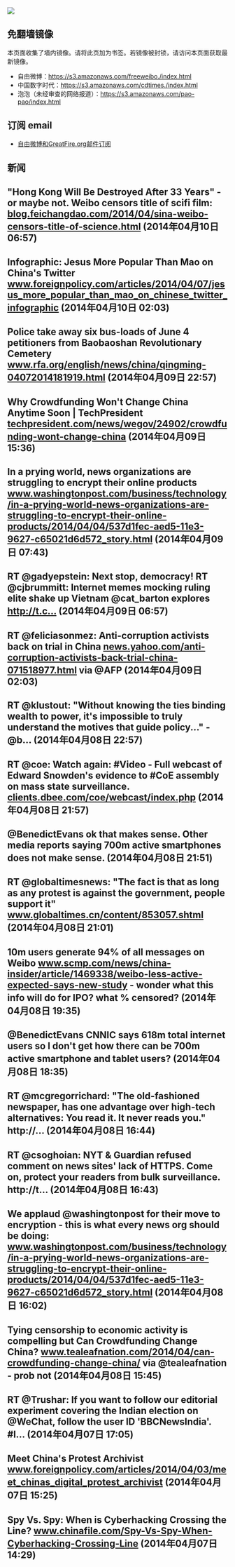 <img src="https://raw.githubusercontent.com/greatfire/z/master/logos.gif" />

## 免翻墙镜像
本页面收集了墙内镜像。请将此页加为书签。若镜像被封锁，请访问本页面获取最新镜像。
* 自由微博：https://s3.amazonaws.com/freeweibo./index.html
* 中国数字时代：https://s3.amazonaws.com/cdtimes./index.html
* 泡泡（未经审查的网络报道）：https://s3.amazonaws.com/pao-pao/index.html

## 订阅 email
* <a href="https://greatfire.us7.list-manage.com/subscribe?u=854fca58782082e0cbdf204a0&id=c78949b93c">自由微博和GreatFire.org邮件订阅</a>
		
## 新闻
"Hong Kong Will Be Destroyed After 33 Years" - or maybe not. Weibo censors title of scifi film: <a href="http://blog.feichangdao.com/2014/04/sina-weibo-censors-title-of-science.html?utm_content=buffer3ebe3&utm_medium=social&utm_source=twitter.com&utm_campaign=buffer">blog.feichangdao.com/2014/04/sina-weibo-censors-title-of-science.html</a> (2014年04月10日 06:57)
 ---
Infographic: Jesus More Popular Than Mao on China's Twitter <a href="http://www.foreignpolicy.com/articles/2014/04/07/jesus_more_popular_than_mao_on_chinese_twitter_infographic?utm_content=bufferebc1d&utm_medium=social&utm_source=twitter.com&utm_campaign=buffer">www.foreignpolicy.com/articles/2014/04/07/jesus_more_popular_than_mao_on_chinese_twitter_infographic</a> (2014年04月10日 02:03)
 ---
Police take away six bus-loads of June 4 petitioners from Baobaoshan Revolutionary Cemetery <a href="http://www.rfa.org/english/news/china/qingming-04072014181919.html?utm_content=bufferbaf4c&utm_medium=social&utm_source=twitter.com&utm_campaign=buffer">www.rfa.org/english/news/china/qingming-04072014181919.html</a> (2014年04月09日 22:57)
 ---
Why Crowdfunding Won't Change China Anytime Soon | TechPresident <a href="http://techpresident.com/news/wegov/24902/crowdfunding-wont-change-china#.U0T4iVoYBis.twitter">techpresident.com/news/wegov/24902/crowdfunding-wont-change-china</a> (2014年04月09日 15:36)
 ---
In a prying world, news organizations are struggling to encrypt their online products  <a href="http://www.washingtonpost.com/business/technology/in-a-prying-world-news-organizations-are-struggling-to-encrypt-their-online-products/2014/04/04/537d1fec-aed5-11e3-9627-c65021d6d572_story.html">www.washingtonpost.com/business/technology/in-a-prying-world-news-organizations-are-struggling-to-encrypt-their-online-products/2014/04/04/537d1fec-aed5-11e3-9627-c65021d6d572_story.html</a> (2014年04月09日 07:43)
 ---
RT @gadyepstein: Next stop, democracy! RT @cjbrummitt: Internet memes mocking ruling elite shake up Vietnam @cat_barton explores http://t.c… (2014年04月09日 06:57)
 ---
RT @feliciasonmez: Anti-corruption activists back on trial in China <a href="http://news.yahoo.com/anti-corruption-activists-back-trial-china-071518977.html">news.yahoo.com/anti-corruption-activists-back-trial-china-071518977.html</a> via @AFP (2014年04月09日 02:03)
 ---
RT @klustout: "Without knowing the ties binding wealth to power, it's impossible to truly understand the motives that guide policy..." - @b… (2014年04月08日 22:57)
 ---
RT @coe: Watch again: #Video - Full webcast of Edward Snowden's evidence to #CoE assembly on mass state surveillance. <a href="http://clients.dbee.com/coe/webcast/index.php?id=20140408-1&lang=en">clients.dbee.com/coe/webcast/index.php</a> (2014年04月08日 21:57)
 ---
@BenedictEvans ok that makes sense. Other media reports saying 700m active smartphones does not make sense. (2014年04月08日 21:51)
 ---
RT @globaltimesnews: "The fact is that as long as any protest is against the government, people support it" <a href="http://www.globaltimes.cn/content/853057.shtml?utm_content=buffer2de3d&utm_medium=social&utm_source=twitter.com&utm_campaign=buffer#.U0NjZUZRHTo">www.globaltimes.cn/content/853057.shtml</a> (2014年04月08日 21:01)
 ---
10m users generate 94% of all messages on Weibo <a href="http://www.scmp.com/news/china-insider/article/1469338/weibo-less-active-expected-says-new-study?utm_content=bufferb8310&utm_medium=social&utm_source=twitter.com&utm_campaign=buffer">www.scmp.com/news/china-insider/article/1469338/weibo-less-active-expected-says-new-study</a> - wonder what this info will do for IPO? what % censored? (2014年04月08日 19:35)
 ---
@BenedictEvans CNNIC says 618m total internet users so I don't get how there can be 700m active smartphone and tablet users? (2014年04月08日 18:35)
 ---
RT @mcgregorrichard: "The old-fashioned newspaper, has one advantage over high-tech alternatives: You read it. It never reads you." http://… (2014年04月08日 16:44)
 ---
RT @csoghoian: NYT &amp; Guardian refused comment on  news sites' lack of HTTPS. Come on, protect your readers from bulk surveillance. http://t… (2014年04月08日 16:43)
 ---
We applaud @washingtonpost for their move to encryption - this is what every news org should be doing: <a href="http://www.washingtonpost.com/business/technology/in-a-prying-world-news-organizations-are-struggling-to-encrypt-their-online-products/2014/04/04/537d1fec-aed5-11e3-9627-c65021d6d572_story.html">www.washingtonpost.com/business/technology/in-a-prying-world-news-organizations-are-struggling-to-encrypt-their-online-products/2014/04/04/537d1fec-aed5-11e3-9627-c65021d6d572_story.html</a> (2014年04月08日 16:02)
 ---
Tying censorship to economic activity is compelling but Can Crowdfunding Change China? <a href="http://www.tealeafnation.com/2014/04/can-crowdfunding-change-china/#sthash.o1Vb49yA.uxfs">www.tealeafnation.com/2014/04/can-crowdfunding-change-china/</a> via @tealeafnation - prob not (2014年04月08日 15:45)
 ---
RT @Trushar: If you want to follow our editorial experiment covering the Indian election on @WeChat, follow the user ID 'BBCNewsIndia'.  #I… (2014年04月07日 17:05)
 ---
Meet China's Protest Archivist <a href="http://www.foreignpolicy.com/articles/2014/04/03/meet_chinas_digital_protest_archivist">www.foreignpolicy.com/articles/2014/04/03/meet_chinas_digital_protest_archivist</a> (2014年04月07日 15:25)
 ---
Spy Vs. Spy: When is Cyberhacking Crossing the Line? <a href="https://www.chinafile.com/Spy-Vs-Spy-When-Cyberhacking-Crossing-Line">www.chinafile.com/Spy-Vs-Spy-When-Cyberhacking-Crossing-Line</a> (2014年04月07日 14:29)
 ---
